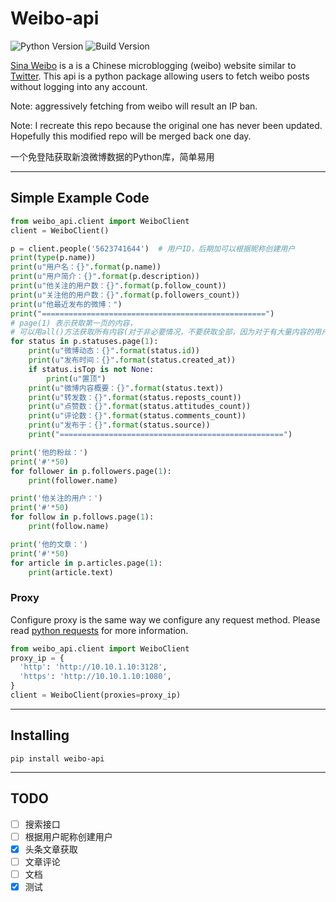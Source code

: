 # Weibo-api

![Python Version](https://img.shields.io/badge/python-2.7%20%7C%203.5%20%7C%203.6%20%7C%203.7-blue.svg)
![Build Version](https://img.shields.io/badge/version-v0.0.5-orange.svg)

[Sina Weibo](https://www.weibo.com) is a is a Chinese microblogging (weibo) website similar to [Twitter](https://twitter.com/). This api is a python package allowing users to fetch weibo posts without logging into any account.

Note: aggressively fetching from weibo will result an IP ban.

Note: I recreate this repo because the original one has never been updated. Hopefully this modified repo will be merged back one day.

一个免登陆获取新浪微博数据的Python库，简单易用

---

## Simple Example Code

```python
from weibo_api.client import WeiboClient
client = WeiboClient()

p = client.people('5623741644')  # 用户ID，后期加可以根据昵称创建用户
print(type(p.name))
print(u"用户名：{}".format(p.name))
print(u"用户简介：{}".format(p.description))
print(u"他关注的用户数：{}".format(p.follow_count))
print(u"关注他的用户数：{}".format(p.followers_count))
print(u"他最近发布的微博：")
print("==================================================")
# page(1) 表示获取第一页的内容，
# 可以用all()方法获取所有内容(对于非必要情况，不要获取全部，因为对于有大量内容的用户，需要进行大量网络请求)
for status in p.statuses.page(1):    
    print(u"微博动态：{}".format(status.id))
    print(u"发布时间：{}".format(status.created_at))
    if status.isTop is not None:
        print(u"置顶")
    print(u"微博内容概要：{}".format(status.text))
    print(u"转发数：{}".format(status.reposts_count))
    print(u"点赞数：{}".format(status.attitudes_count))
    print(u"评论数：{}".format(status.comments_count))
    print(u"发布于：{}".format(status.source))
    print("==================================================")

print('他的粉丝：')
print('#'*50)
for follower in p.followers.page(1):
    print(follower.name)

print('他关注的用户：')
print('#'*50)
for follow in p.follows.page(1):
    print(follow.name)

print('他的文章：')
print('#'*50)
for article in p.articles.page(1):
    print(article.text)
```
### Proxy
Configure proxy is the same way we configure any request method. Please read [python requests](http://docs.python-requests.org/en/master/user/advanced/#proxies) for more information.
```Python
from weibo_api.client import WeiboClient
proxy_ip = {
  'http': 'http://10.10.1.10:3128',
  'https': 'http://10.10.1.10:1080',
}
client = WeiboClient(proxies=proxy_ip)

```
---

## Installing

```
pip install weibo-api
```
---

## TODO

- [ ] 搜索接口
- [ ] 根据用户昵称创建用户
- [x] 头条文章获取
- [ ] 文章评论
- [ ] 文档
- [x] 测试
